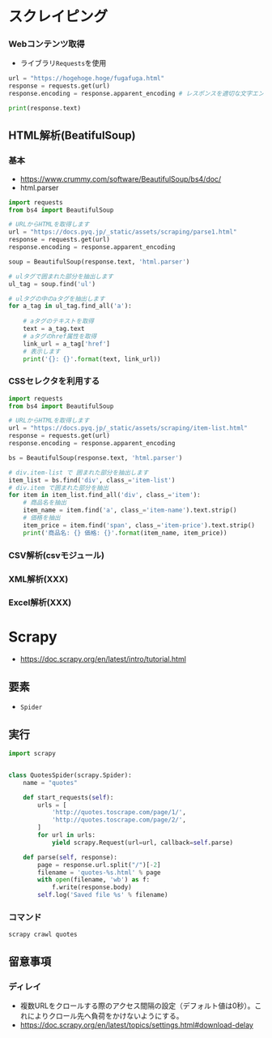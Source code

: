 # スクレイピング

### Webコンテンツ取得
* ライブラリ`Requests`を使用
```python
url = "https://hogehoge.hoge/fugafuga.html"
response = requests.get(url)
response.encoding = response.apparent_encoding # レスポンスを適切な文字エンコーディングする

print(response.text)
```

## HTML解析(BeatifulSoup)
### 基本
* https://www.crummy.com/software/BeautifulSoup/bs4/doc/
* html.parser

```python
import requests
from bs4 import BeautifulSoup

# URLからHTMLを取得します
url = "https://docs.pyq.jp/_static/assets/scraping/parse1.html"
response = requests.get(url)
response.encoding = response.apparent_encoding

soup = BeautifulSoup(response.text, 'html.parser')

# ulタグで囲まれた部分を抽出します
ul_tag = soup.find('ul')

# ulタグの中のaタグを抽出します
for a_tag in ul_tag.find_all('a'):
    
    # aタグのテキストを取得
    text = a_tag.text
    # aタグのhref属性を取得
    link_url = a_tag['href']
    # 表示します
    print('{}: {}'.format(text, link_url))

```

### CSSセレクタを利用する

```python
import requests
from bs4 import BeautifulSoup

# URLからHTMLを取得します
url = "https://docs.pyq.jp/_static/assets/scraping/item-list.html"
response = requests.get(url)
response.encoding = response.apparent_encoding

bs = BeautifulSoup(response.text, 'html.parser')

# div.item-list で 囲まれた部分を抽出します
item_list = bs.find('div', class_='item-list')
# div.item で囲まれた部分を抽出
for item in item_list.find_all('div', class_='item'):
    # 商品名を抽出
    item_name = item.find('a', class_='item-name').text.strip()
    # 価格を抽出
    item_price = item.find('span', class_='item-price').text.strip()
    print('商品名: {} 価格: {}'.format(item_name, item_price))
```

### CSV解析(csvモジュール)

### XML解析(XXX)


### Excel解析(XXX)

# Scrapy
* https://doc.scrapy.org/en/latest/intro/tutorial.html
## 要素
* `Spider`

## 実行
```python
import scrapy


class QuotesSpider(scrapy.Spider):
    name = "quotes"

    def start_requests(self):
        urls = [
            'http://quotes.toscrape.com/page/1/',
            'http://quotes.toscrape.com/page/2/',
        ]
        for url in urls:
            yield scrapy.Request(url=url, callback=self.parse)

    def parse(self, response):
        page = response.url.split("/")[-2]
        filename = 'quotes-%s.html' % page
        with open(filename, 'wb') as f:
            f.write(response.body)
        self.log('Saved file %s' % filename)
```

### コマンド
`scrapy crawl quotes`

## 留意事項
### ディレイ
* 複数URLをクロールする際のアクセス間隔の設定（デフォルト値は0秒）。これによりクロール先へ負荷をかけないようにする。
* https://doc.scrapy.org/en/latest/topics/settings.html#download-delay
